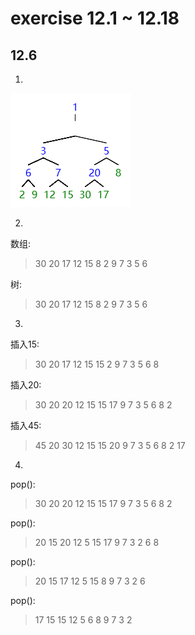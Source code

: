 # exercise 12.1 ~ 12.18

## 12.6

1) 
![Alt text](tree6.png)

2) 

数组:
> 30 20 17 12 15 8 2 9 7 3 5 6  

树:
> 30 
20 17 
12 15 8 2 
9 7 3 5 6  

3) 

插入15:
> 30 
20 17 
12 15 15 2 
9 7 3 5 6 8 

插入20:
> 30 
20 20 
12 15 15 17 
9 7 3 5 6 8 2 

插入45:
> 45 
20 30 
12 15 15 20 
9 7 3 5 6 8 2 17

4) 
pop(): 
>30 
20 20 
12 15 15 17 
9 7 3 5 6 8 2 

pop():
>20 
15 20 
12 5 15 17 
9 7 3 2 6 8 

pop():
>20 
15 17 
12 5 15 8 
9 7 3 2 6  

pop():
>17 
15 15 
12 5 6 8 
9 7 3 2